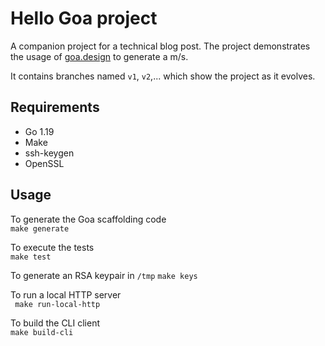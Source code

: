 # Hello Goa project

A companion project for a technical blog post. 
The project demonstrates the usage of [goa.design](https://goa.design) to generate a m/s. 

It contains branches named `v1`, `v2`,... which show the project as it evolves.

## Requirements 

* Go 1.19
* Make
* ssh-keygen
* OpenSSL

## Usage 

To generate the Goa scaffolding code  
`make generate`

To execute the tests  
`make test`

To generate an RSA keypair in `/tmp`
`make keys`

To run a local HTTP server  
` make run-local-http`

To build the CLI client  
`make build-cli`